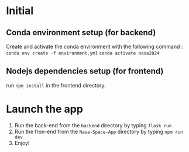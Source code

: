 # Initial

## Conda environment setup (for backend)
Create and activate the conda environment with the following command :
`conda env create -f environment.yml`
`conda activate nasa2024`

## Nodejs dependencies setup (for frontend)
run `npm install` in the frontend directory.

# Launch the app
1. Run the back-end from the `backend` directory by typing `flask run`
2. Run the fron-end from the `Nasa-Space-App` directory by typing `npm run dev`
3. Enjoy!
